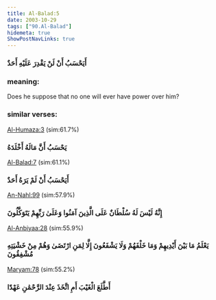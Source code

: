 ```yaml
---
title: Al-Balad:5
date: 2003-10-29
tags: ["90.Al-Balad"]
hidemeta: true 
ShowPostNavLinks: true 
---
```

### أَيَحْسَبُ أَنْ لَنْ يَقْدِرَ عَلَيْهِ أَحَدٌ
### meaning: 
Does he suppose that no one will ever have power over him?
### similar verses: 

[Al-Humaza:3](/104/3) (sim:61.7%)

### يَحْسَبُ أَنَّ مَالَهُ أَخْلَدَهُ

[Al-Balad:7](/90/7) (sim:61.1%)

### أَيَحْسَبُ أَنْ لَمْ يَرَهُ أَحَدٌ

[An-Nahl:99](/16/99) (sim:57.9%)

### إِنَّهُ لَيْسَ لَهُ سُلْطَانٌ عَلَى الَّذِينَ آمَنُوا وَعَلَىٰ رَبِّهِمْ يَتَوَكَّلُونَ

[Al-Anbiyaa:28](/21/28) (sim:55.9%)

### يَعْلَمُ مَا بَيْنَ أَيْدِيهِمْ وَمَا خَلْفَهُمْ وَلَا يَشْفَعُونَ إِلَّا لِمَنِ ارْتَضَىٰ وَهُمْ مِنْ خَشْيَتِهِ مُشْفِقُونَ

[Maryam:78](/19/78) (sim:55.2%)

### أَطَّلَعَ الْغَيْبَ أَمِ اتَّخَذَ عِنْدَ الرَّحْمَٰنِ عَهْدًا
